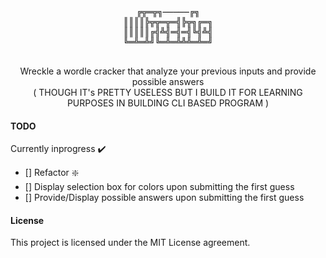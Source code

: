 <div align="center">
	<pre>
╔╦═╦╗─────╔╗
║║║║╠╦╦═╦═╣╠╦╗╔═╗
║║║║║╔╣╩╣═╣═╣╚╣╩╣
╚═╩═╩╝╚═╩═╩╩╩═╩═╝
	</pre>
	<p>
		Wreckle a wordle cracker that analyze your previous inputs and provide possible answers <br>
		( THOUGH IT's PRETTY USELESS BUT  I BUILD IT FOR LEARNING PURPOSES IN BUILDING CLI BASED PROGRAM )
	</p>
</div>



#### TODO

Currently inprogress :heavy_check_mark:

- [] Refactor :sparkle:
- [] Display selection box for colors upon submitting the first guess
- [] Provide/Display possible answers upon submitting the first guess


#### License

This project is licensed under the MIT License agreement.
